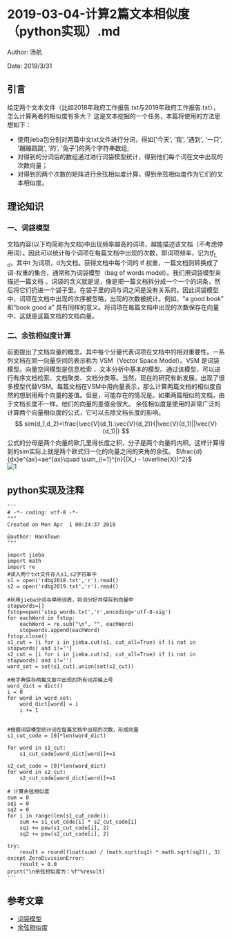 # 2019-03-04-计算2篇文本相似度（python实现）.md

Author: 汤航

Date: 2019/3/31

## 引言

给定两个文本文件（比如2018年政府工作报告.txt与2019年政府工作报告.txt），怎么计算两者的相似度有多大？
这是文本挖掘的一个任务，本篇将使用的方法思想如下：
* 使用jieba包分别对两篇中文txt文件进行分词，得如['今天', '我', '遇到', '一只', '蹦蹦跳跳', '的', '兔子']的两个字符串数组;
* 对得到的分词后的数组通过进行词袋模型统计，得到他们每个词在文中出现的次数向量；
* 对得到的两个次数的矩阵进行余弦相似度计算，得到余弦相似度作为它们的文本相似度。

## 理论知识

### 一、词袋模型
文档内容(以下均简称为文档)中出现频率越高的词项，越能描述该文档（不考虑停用词）。因此可以统计每个词项在每篇文档中出现的次数，即词项频率，记为$tf_{t,d}$，其中t 为词项，d为文档。获得文档中每个词的 tf 权重，一篇文档则转换成了词-权重的集合，通常称为词袋模型（bag of words model）。我们用词袋模型来描述一篇文档 。词袋的含义就是说，像是把一篇文档拆分成一个一个的词条，然后将它们扔进一个袋子里。在袋子里的词与词之间是没有关系的。因此词袋模型中，词项在文档中出现的次序被忽略，出现的次数被统计。例如，“a good book” 和“book good a” 具有同样的意义。将词项在每篇文档中出现的次数保存在向量中，这就是这篇文档的文档向量。

### 二、余弦相似度计算
前面提出了文档向量的概念。其中每个分量代表词项在文档中的相对重要性。一系列文档在同一向量空间的表示称为 VSM（Vector Space Model）。VSM 是词袋模型。向量空间模型是信息检索
、文本分析中基本的模型。通过该模型，可以进行有序文档检索、文档聚类、文档分类等。当然，现在的研究有新发展。出现了很多模型代替VSM。每篇文档在VSM中用向量表示，那么计算两篇文档的相似度自然的想到用两个向量的差值。但是，可能存在的情况是。如果两篇相似的文档，由于文档长度不一样。他们的向量的差值会很大。
	余弦相似度是使用的非常广泛的计算两个向量相似度的公式，它可以去除文档长度的影响。$$ sim(d_1,d_2)=\frac{\vec{V}(d_1).\vec{V}(d_2)}{|\vec{V}(d_1)||\vec{V}(d_1)|} $$
	公式的分母是两个向量的欧几里得长度之积，分子是两个向量的内积。这样计算得到的sim实际上就是两个欧式归一化的向量之间的夹角的余弦。
	$\frac{d}{dx}e^{ax}=ae^{ax}\quad \sum_{i=1}^{n}{(X_i - \overline{X})^2}$  
  ![1](/Blog-Share/img/1903/04/thang/1.png)  

## python实现及注释
	'''
	# -*- coding: utf-8 -*-
	"""
	Created on Mon Apr  1 00:24:37 2019

	@author: HankTown
	"""

	import jieba
	import math
	import re
	#读入两个txt文件存入s1,s2字符串中
	s1 = open('rdbg2018.txt','r').read()
	s2 = open('rdbg2019.txt','r').read()

	#利用jieba分词与停用词表，将词分好并保存到向量中
	stopwords=[]
	fstop=open('stop_words.txt','r',encoding='utf-8-sig')
	for eachWord in fstop:
	    eachWord = re.sub("\n", "", eachWord)
	    stopwords.append(eachWord)
	fstop.close()
	s1_cut = [i for i in jieba.cut(s1, cut_all=True) if (i not in stopwords) and i!='']
	s2_cut = [i for i in jieba.cut(s2, cut_all=True) if (i not in stopwords) and i!='']
	word_set = set(s1_cut).union(set(s2_cut))

	#用字典保存两篇文章中出现的所有词并编上号
	word_dict = dict()
	i = 0
	for word in word_set:
	    word_dict[word] = i
	    i += 1


	#根据词袋模型统计词在每篇文档中出现的次数，形成向量
	s1_cut_code = [0]*len(word_dict)

	for word in s1_cut:
	    s1_cut_code[word_dict[word]]+=1

	s2_cut_code = [0]*len(word_dict)
	for word in s2_cut:
	    s2_cut_code[word_dict[word]]+=1

	# 计算余弦相似度
	sum = 0
	sq1 = 0
	sq2 = 0
	for i in range(len(s1_cut_code)):
	    sum += s1_cut_code[i] * s2_cut_code[i]
	    sq1 += pow(s1_cut_code[i], 2)
	    sq2 += pow(s2_cut_code[i], 2)

	try:
	    result = round(float(sum) / (math.sqrt(sq1) * math.sqrt(sq2)), 3)
	except ZeroDivisionError:
	    result = 0.0
	print("\n余弦相似度为：%f"%result)
	'''

## 参考文章
* [词袋模型](https://blog.csdn.net/icameling/article/details/80923777)
* [余弦相似度](https://www.cnblogs.com/airnew/p/9563703.html)
